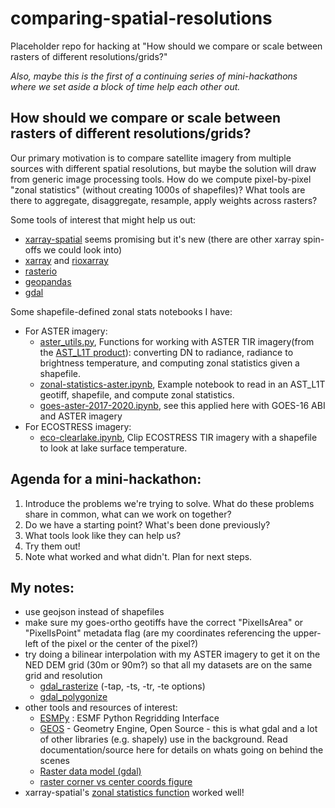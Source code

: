 # comparing-spatial-resolutions
Placeholder repo for hacking at "How should we compare or scale between rasters of different resolutions/grids?"

*Also, maybe this is the first of a continuing series of mini-hackathons where we set aside a block of time help each other out.*

## How should we compare or scale between rasters of different resolutions/grids?

Our primary motivation is to compare satellite imagery from multiple sources with different spatial resolutions, but maybe the solution will draw from generic image processing tools. How do we compute pixel-by-pixel "zonal statistics" (without creating 1000s of shapefiles)? What tools are there to aggregate, disaggregate, resample, apply weights across rasters?

Some tools of interest that might help us out:
* [xarray-spatial](https://github.com/makepath/xarray-spatial) seems promising but it's new (there are other xarray spin-offs we could look into)
* [xarray](https://xarray.pydata.org/en/stable/) and [rioxarray](https://corteva.github.io/rioxarray/stable/)
* [rasterio](https://rasterio.readthedocs.io/en/latest/)
* [geopandas](https://geopandas.org/)
* [gdal](https://gdal.org/)

Some shapefile-defined zonal stats notebooks I have:
* For ASTER imagery: 
  - [aster_utils.py](https://github.com/spestana/goes-cues/blob/master/aster_utils.py), Functions for working with ASTER TIR imagery(from the [AST_L1T product](https://lpdaac.usgs.gov/products/ast_l1tv003/)): converting DN to radiance, radiance to brightness temperature, and computing zonal statistics given a shapefile.
  - [zonal-statistics-aster.ipynb](https://nbviewer.jupyter.org/github/spestana/goes-cues/blob/master/zonal-statistics-aster.ipynb), Example notebook to read in an AST_L1T geotiff, shapefile, and compute zonal statistics.
  - [goes-aster-2017-2020.ipynb](https://nbviewer.jupyter.org/github/spestana/goes-cues/blob/master/goes-aster-2017-2020.ipynb), see this applied here with GOES-16 ABI and ASTER imagery
* For ECOSTRESS imagery: 
  - [eco-clearlake.ipynb](https://nbviewer.jupyter.org/github/spestana/whw2020_firewater/blob/master/ECOSTRESS/eco-clearlake.ipynb), Clip ECOSTRESS TIR imagery with a shapefile to look at lake surface temperature.

## Agenda for a mini-hackathon:

1. Introduce the problems we're trying to solve. What do these problems share in common, what can we work on together?
2. Do we have a starting point? What's been done previously?
3. What tools look like they can help us?
4. Try them out!
5. Note what worked and what didn't. Plan for next steps.


## My notes:

- use geojson instead of shapefiles
- make sure my goes-ortho geotiffs have the correct "PixelIsArea" or "PixelIsPoint" metadata flag (are my coordinates referencing the upper-left of the pixel or the center of the pixel?)
- try doing a bilinear interpolation with my ASTER imagery to get it on the NED DEM grid (30m or 90m?) so that all my datasets are on the same grid and resolution
  - [gdal_rasterize](https://gdal.org/programs/gdal_rasterize.html) (-tap, -ts, -tr, -te options)
  - [gdal_polygonize](https://gdal.org/programs/gdal_polygonize.html)
- other tools and resources of interest:
  - [ESMPy](https://earthsystemcog.org/projects/esmpy/) : ESMF Python Regridding Interface
  - [GEOS](https://trac.osgeo.org/geos) - Geometry Engine, Open Source - this is what gdal and a lot of other libraries (e.g. shapely) use in the background. Read documentation/source here for details on whats going on behind the scenes
  - [Raster data model (gdal)](https://gdal.org/user/raster_data_model.html)
  - [raster corner vs center coords figure](https://www.esri.com/about/newsroom/arcuser/understanding-raster-georeferencing/)
- xarray-spatial's [zonal statistics function](https://makepath.github.io/xarray-spatial/zonal_statistics.html) worked well!
